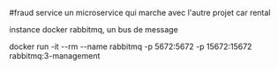 #fraud service 
un microservice qui marche avec l'autre projet car rental 

instance docker rabbitmq, un bus de message


docker run -it --rm --name rabbitmq -p 5672:5672 -p 15672:15672 rabbitmq:3-management